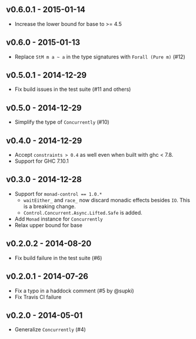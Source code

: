 ## v0.6.0.1 - 2015-01-14

* Increase the lower bound for base to >= 4.5

## v0.6.0 - 2015-01-13

* Replace `StM m a ~ a` in the type signatures with `Forall (Pure m)` (#12)

## v0.5.0.1 - 2014-12-29

* Fix build issues in the test suite (#11 and others)

## v0.5.0 - 2014-12-29

* Simplify the type of `Concurrently` (#10)

## v0.4.0 - 2014-12-29

* Accept `constraints > 0.4` as well even when built with ghc < 7.8.
* Support for GHC 7.10.1

## v0.3.0 - 2014-12-28

* Support for `monad-control == 1.0.*`
    * `waitEither_` and `race_` now discard monadic effects besides `IO`. This is a breaking change.
    * `Control.Concurrent.Async.Lifted.Safe` is added.
* Add `Monad` instance for `Concurrently`
* Relax upper bound for base

## v0.2.0.2 - 2014-08-20

* Fix build failure in the test suite (#6)

## v0.2.0.1 - 2014-07-26

* Fix a typo in a haddock comment (#5 by @supki)
* Fix Travis CI failure

## v0.2.0 - 2014-05-01

* Generalize `Concurrently` (#4)
